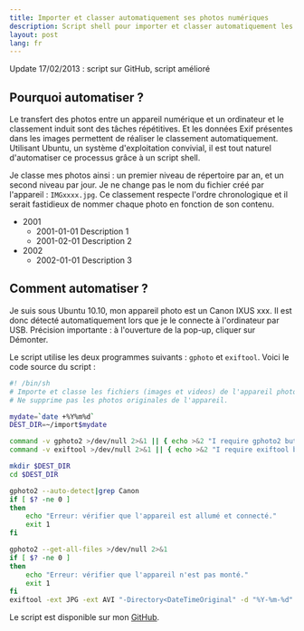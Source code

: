 ```yaml
---
title: Importer et classer automatiquement ses photos numériques
description: Script shell pour importer et classer automatiquement les photos de son appareil numérique sous Linux
layout: post
lang: fr
---
```

Update 17/02/2013 : script sur GitHub, script amélioré

## Pourquoi automatiser ?

Le transfert des photos entre un appareil numérique et un ordinateur et le classement induit sont
des tâches répétitives. Et les données Exif présentes dans les images permettent de réaliser le
classement automatiquement. Utilisant Ubuntu, un système d'exploitation convivial, il est tout
naturel d'automatiser ce processus grâce à un script shell.

Je classe mes photos ainsi : un premier niveau de répertoire par an, et un second niveau par
jour. Je ne change pas le nom du fichier créé par l'appareil : `IMGxxxx.jpg`. Ce classement respecte
l'ordre chronologique et il serait fastidieux de nommer chaque photo en fonction de son contenu.

-   2001
    -   2001-01-01 Description 1
    -   2001-02-01 Description 2
-   2002
    -   2002-01-01 Description 3

## Comment automatiser ?

Je suis sous Ubuntu 10.10, mon appareil photo est un Canon IXUS xxx. Il est donc détecté
automatiquement lors que je le connecte à l'ordinateur par USB. Précision importante : à l'ouverture
de la pop-up, cliquer sur Démonter.

Le script utilise les deux programmes suivants : `gphoto` et `exiftool`. Voici le code source du
script :

```sh
#! /bin/sh
# Importe et classe les fichiers (images et videos) de l'appareil photo.
# Ne supprime pas les photos originales de l'appareil.

mydate=`date +%Y%m%d`
DEST_DIR=~/import$mydate

command -v gphoto2 >/dev/null 2>&1 || { echo >&2 "I require gphoto2 but it's not installed.  Aborting."; exit 1; }
command -v exiftool >/dev/null 2>&1 || { echo >&2 "I require exiftool but it's not installed.  Aborting."; exit 1; }

mkdir $DEST_DIR
cd $DEST_DIR

gphoto2 --auto-detect|grep Canon
if [ $? -ne 0 ]
then
    echo "Erreur: vérifier que l'appareil est allumé et connecté."
    exit 1
fi

gphoto2 --get-all-files >/dev/null 2>&1
if [ $? -ne 0 ]
then
    echo "Erreur: vérifier que l'appareil n'est pas monté."
    exit 1
fi
exiftool -ext JPG -ext AVI "-Directory<DateTimeOriginal" -d "%Y-%m-%d" .
```

Le script est disponible sur mon
[GitHub](https://github.com/YannMoisan/dotfiles/blob/master/bin/photo-import).
